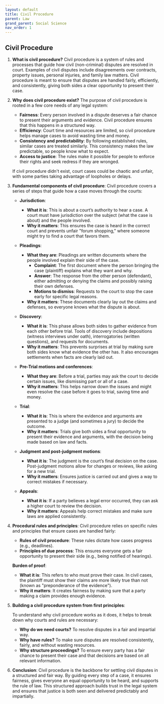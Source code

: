 ```yaml
---
layout: default
title: Civil Procedure
parent: Law
grand_parent: Social Science
nav_order: 1
---
```


## Civil Procedure

1. **What is civil procedure?** Civil procedure is a system of rules and processes that guide how civil (non-criminal) disputes are resolved in court. Examples of civil disputes include disagreements over contracts, property issues, personal injuries, and family law matters. Civil procedure is meant to ensure that disputes are handled fairly, efficiently, and consistently, giving both sides a clear opportunity to present their case.

2. **Why does civil procedure exist?** The purpose of civil procedure is rooted in a few core needs of any legal system:

    - **Fairness**: Every person involved in a dispute deserves a fair chance to present their arguments and evidence. Civil procedure ensures that this happens in a structured way.
    - **Efficiency**: Court time and resources are limited, so civil procedure helps manage cases to avoid wasting time and money.
    - **Consistency and predictability**: By following established rules, similar cases are treated similarly. This consistency makes the law predictable, so people know what to expect.
    - **Access to justice**: The rules make it possible for people to enforce their rights and seek redress if they are wronged.

    If civil procedure didn't exist, court cases could be chaotic and unfair, with some parties taking advantage of loopholes or delays.

3. **Fundamental components of civil procedure**: Civil procedure covers a series of steps that guide how a case moves through the courts:

    - **Jurisdiction**:
        - **What it is**: This is about a court’s authority to hear a case. A court must have jurisdiction over the subject (what the case is about) and the people involved.
        - **Why it matters**: This ensures the case is heard in the correct court and prevents unfair "forum shopping," where someone might try to find a court that favors them.

    - **Pleadings**:
        - **What they are**: Pleadings are written documents where the people involved explain their side of the case.
            - **Complaint**: The first document where the person bringing the case (plaintiff) explains what they want and why.
            - **Answer**: The response from the other person (defendant), either admitting or denying the claims and possibly raising their own defenses.
            - **Motions to dismiss**: Requests to the court to stop the case early for specific legal reasons.
        - **Why it matters**: These documents clearly lay out the claims and defenses, so everyone knows what the dispute is about.

    - **Discovery**:
        - **What it is**: This phase allows both sides to gather evidence from each other before trial. Tools of discovery include depositions (witness interviews under oath), interrogatories (written questions), and requests for documents.
        - **Why it matters**: This prevents surprises at trial by making sure both sides know what evidence the other has. It also encourages settlements when facts are clearly laid out.

    - **Pre-Trial motions and conferences**:
        - **What they are**: Before a trial, parties may ask the court to decide certain issues, like dismissing part or all of a case.
        - **Why it matters**: This helps narrow down the issues and might even resolve the case before it goes to trial, saving time and money.

    - **Trial**:
        - **What it is**: This is where the evidence and arguments are presented to a judge (and sometimes a jury) to decide the outcome.
        - **Why it matters**: Trials give both sides a final opportunity to present their evidence and arguments, with the decision being made based on law and facts.

    - **Judgment and post-judgment motions**:
        - **What it is**: The judgment is the court’s final decision on the case. Post-judgment motions allow for changes or reviews, like asking for a new trial.
        - **Why it matters**: Ensures justice is carried out and gives a way to correct mistakes if necessary.

    - **Appeals**:
        - **What it is**: If a party believes a legal error occurred, they can ask a higher court to review the decision.
        - **Why it matters**: Appeals help correct mistakes and make sure laws are applied consistently.

3. **Procedural rules and principles**: Civil procedure relies on specific rules and principles that ensure cases are handled fairly:

    - **Rules of civil procedure**: These rules dictate how cases progress (e.g., deadlines).
    - **Principles of due process**: This ensures everyone gets a fair opportunity to present their side (e.g., being notified of hearings).

    **Burden of proof**: 
    - **What it is**: This refers to who must prove their case. In civil cases, the plaintiff must show their claims are more likely true than not (known as "preponderance of the evidence").
    - **Why it matters**: It creates fairness by making sure that a party making a claim provides enough evidence.


4. **Building a civil procedure system from first principles**:

    To understand why civil procedure works as it does, it helps to break down why courts and rules are necessary:

    - **Why do we need courts?** To resolve disputes in a fair and impartial way.
    - **Why have rules?** To make sure disputes are resolved consistently, fairly, and without wasting resources.
    - **Why structure proceedings?** To ensure every party has a fair chance to present their case and that decisions are based on all relevant information.

5. **Conclusion**: Civil procedure is the backbone for settling civil disputes in a structured and fair way. By guiding every step of a case, it ensures fairness, gives everyone an equal opportunity to be heard, and supports the rule of law. This structured approach builds trust in the legal system and ensures that justice is both seen and delivered predictably and impartially.
